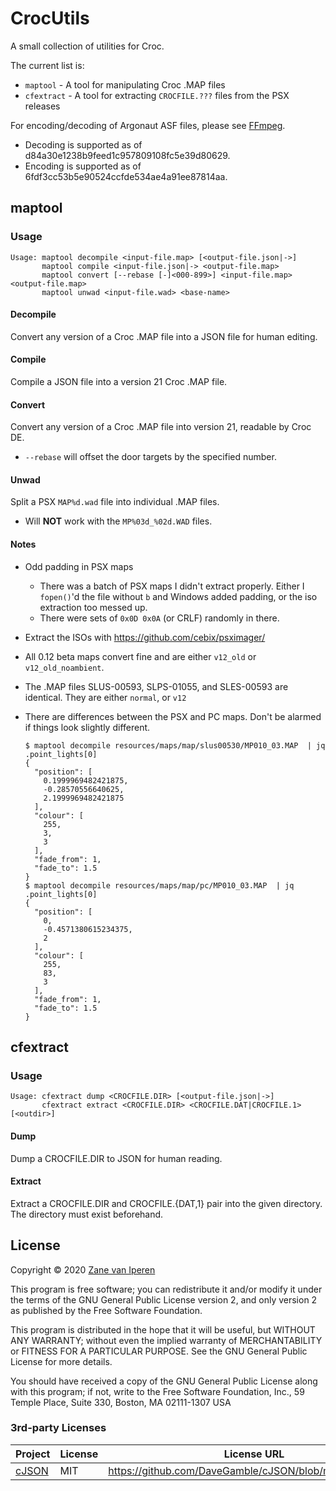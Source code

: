 # CrocUtils

A small collection of utilities for Croc.

The current list is:

* `maptool` - A tool for manipulating Croc .MAP files
* `cfextract` - A tool for extracting `CROCFILE.???` files from the PSX releases

For encoding/decoding of Argonaut ASF files, please see [FFmpeg](https://ffmpeg.org/).
* Decoding is supported as of d84a30e1238b9feed1c957809108fc5e39d80629.
* Encoding is supported as of 6fdf3cc53b5e90524ccfde534ae4a91ee87814aa.

## maptool
### Usage

```
Usage: maptool decompile <input-file.map> [<output-file.json|->]
       maptool compile <input-file.json|-> <output-file.map>
       maptool convert [--rebase [-]<000-899>] <input-file.map> <output-file.map>
       maptool unwad <input-file.wad> <base-name>
```

#### Decompile
Convert any version of a Croc .MAP file into a JSON file for human editing.

#### Compile
Compile a JSON file into a version 21 Croc .MAP file.

#### Convert
Convert any version of a Croc .MAP file into version 21, readable by Croc DE.

* `--rebase` will offset the door targets by the specified number.

#### Unwad

Split a PSX `MAP%d.wad` file into individual .MAP files.

- Will **NOT** work with the `MP%03d_%02d.WAD` files.

#### Notes

* Odd padding in PSX maps
  - There was a batch of PSX maps I didn't extract properly.
    Either I `fopen()`'d the file without `b` and Windows
    added padding, or the iso extraction too messed up.
  - There were sets of `0x0D 0x0A` (or CRLF) randomly in there.
* Extract the ISOs with https://github.com/cebix/psximager/
* All 0.12 beta maps convert fine and are either `v12_old` or `v12_old_noambient`.
* The .MAP files SLUS-00593, SLPS-01055, and SLES-00593 are identical. They are either `normal`, or `v12`

* There are differences between the PSX and PC maps. Don't be alarmed if things look slightly different.
    ```
    $ maptool decompile resources/maps/map/slus00530/MP010_03.MAP  | jq .point_lights[0]
    {
      "position": [
        0.1999969482421875,
        -0.28570556640625,
        2.1999969482421875
      ],
      "colour": [
        255,
        3,
        3
      ],
      "fade_from": 1,
      "fade_to": 1.5
    }
    $ maptool decompile resources/maps/map/pc/MP010_03.MAP  | jq .point_lights[0]
    {
      "position": [
        0,
        -0.4571380615234375,
        2
      ],
      "colour": [
        255,
        83,
        3
      ],
      "fade_from": 1,
      "fade_to": 1.5
    }
    ```


## cfextract
### Usage
```
Usage: cfextract dump <CROCFILE.DIR> [<output-file.json|->]
       cfextract extract <CROCFILE.DIR> <CROCFILE.DAT|CROCFILE.1> [<outdir>]
```

#### Dump
Dump a CROCFILE.DIR to JSON for human reading.

#### Extract
Extract a CROCFILE.DIR and CROCFILE.{DAT,1} pair into the given directory.
The directory must exist beforehand.

## License

Copyright &copy; 2020 [Zane van Iperen](mailto:zane@zanevaniperen.com)

This program is free software; you can redistribute it and/or modify
it under the terms of the GNU General Public License version 2, and only
version 2 as published by the Free Software Foundation.

This program is distributed in the hope that it will be useful,
but WITHOUT ANY WARRANTY; without even the implied warranty of
MERCHANTABILITY or FITNESS FOR A PARTICULAR PURPOSE.  See the
GNU General Public License for more details.

You should have received a copy of the GNU General Public License
along with this program; if not, write to the Free Software
Foundation, Inc., 59 Temple Place, Suite 330, Boston, MA  02111-1307  USA

### 3rd-party Licenses

| Project | License | License URL |
| ------- | ------- | ----------- |
| [cJSON](https://github.com/DaveGamble/cJSON) | MIT | https://github.com/DaveGamble/cJSON/blob/master/LICENSE |
